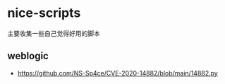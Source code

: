 # nice-scripts
主要收集一些自己觉得好用的脚本


## weblogic
- https://github.com/NS-Sp4ce/CVE-2020-14882/blob/main/14882.py
